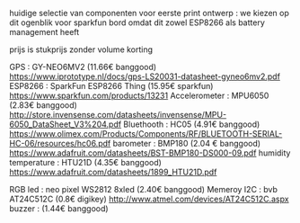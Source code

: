 huidige selectie van componenten voor eerste print ontwerp :
we kiezen op dit ogenblik voor sparkfun bord omdat dit zowel ESP8266 als battery management heeft

prijs is stukprijs zonder volume korting

GPS : 			GY-NEO6MV2  			(11.66€ banggood)	https://www.iprototype.nl/docs/gps-LS20031-datasheet-gyneo6mv2.pdf
ESP8266 : 		SparkFun ESP8266 Thing 	(15.95€ sparkfun)	https://www.sparkfun.com/products/13231
Accelerometer : MPU6050 				(2.83€ banggood)	http://store.invensense.com/datasheets/invensense/MPU-6050_DataSheet_V3%204.pdf
Bluethooth : 	HC05 					(4.91€ banggood)	https://www.olimex.com/Products/Components/RF/BLUETOOTH-SERIAL-HC-06/resources/hc06.pdf
barometer : 	BMP180 					(2.04 € banggood)	https://www.adafruit.com/datasheets/BST-BMP180-DS000-09.pdf
humidity temperature : HTU21D 			(4.35€ banggood)	https://www.adafruit.com/datasheets/1899_HTU21D.pdf

RGB led : 		neo pixel WS2812 8xled	(2.40€ banggood)
Memeroy I2C : 	bvb AT24C512C 			(0.8€ digikey) 		http://www.atmel.com/devices/AT24C512C.aspx
buzzer :  								(1.44€ banggood) 